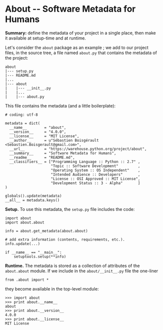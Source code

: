 
About -- Software Metadata for Humans
================================================================================

**Summary:** define the metadata of your project in a single place, 
then make it available at setup-time and at runtime.

Let's consider the `about` package as an example ; we add to our project
files, in the source tree, a file named `about.py` that contains the metadata 
of the project:


    about
    |--- setup.py
    |--- README.md
    |...
    |--- about
    |    |--- __init__.py
    |    |...
    |    |--- about.py

This file contains the metadata (and a little boilerplate):

    # coding: utf-8

    metadata = dict(
      __name__        = "about",
      __version__     = "4.0.0",
      __license__     = "MIT License",  
      __author__      = u"Sébastien Boisgérault <Sebastien.Boisgerault@gmail.com>",
      __url__         = "https://warehouse.python.org/project/about",
      __summary__     = "Software Metadata for Humans",
      __readme__      = "README.md",
      __classifiers__ = ["Programming Language :: Python :: 2.7" ,
                         "Topic :: Software Development"         ,
                         "Operating System :: OS Independent"    ,
                         "Intended Audience :: Developers"       ,
                         "License :: OSI Approved :: MIT License",
                         "Development Status :: 3 - Alpha"       ]
    )

    globals().update(metadata)
    __all__ = metadata.keys()

**Setup.** To use this metadata, the `setup.py` file includes the code:

    import about
    import about.about

    info = about.get_metadata(about.about)

    # add extra information (contents, requirements, etc.).
    info.update(...)

    if __name__ == "__main__":
        setuptools.setup(**info)

**Runtime.** The metadata is stored as a collection of attributes of the 
`about.about` module. If we include in the `about/__init__.py` file the 
one-liner
    
    from .about import *

they become available in the top-level module:

    >>> import about
    >>> print about.__name__
    about
    >>> print about.__version__
    4.0.0
    >>> print about.__license__
    MIT License


